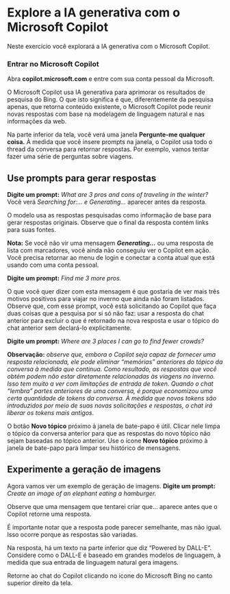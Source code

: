 # Explore a IA generativa com o Microsoft Copilot
Neste exercício você explorará a IA generativa com o Microsoft Copilot.

### **Entrar no Microsoft Copilot**
Abra **copilot.microsoft.com** e entre com sua conta pessoal da Microsoft.

O Microsoft Copilot usa IA generativa para aprimorar os resultados de pesquisa do Bing. O que isto significa é que, diferentemente da pesquisa apenas, que retorna conteúdo existente, o Microsoft Copilot pode reunir novas respostas com base na modelagem de linguagem natural e nas informações da web.

Na parte inferior da tela, você verá uma janela **Pergunte-me qualquer coisa.** À medida que você insere prompts na janela, o Copilot usa todo o thread da conversa para retornar respostas. Por exemplo, vamos tentar fazer uma série de perguntas sobre viagens.

## Use prompts para gerar respostas
**Digite um prompt:** *What are 3 pros and cons of traveling in the winter?* 
Você verá *Searching for:… e Generating…* aparecer antes da resposta. 

O modelo usa as respostas pesquisadas como informação de base para gerar respostas originais. Observe que o final da resposta contém links para suas fontes.

**Nota:** Se você não vir uma mensagem ***Generating…*** ou uma resposta de lista com marcadores, você ainda não conseguiu ver o Copilot em ação. Você precisa retornar ao menu de login e conectar a conta atual que está usando com uma conta pessoal.

**Digite um prompt:** *Find me 3 more pros.*

O que você quer dizer com esta mensagem é que gostaria de ver mais três motivos positivos para viajar no inverno que ainda não foram listados. Observe que, com esse prompt, você está solicitando ao Copilot que faça duas coisas que a pesquisa por si só não faz: usar a resposta do chat anterior para excluir o que é retornado na nova resposta e usar o tópico do chat anterior sem declará-lo explicitamente.

**Digite um prompt:**  *Where are 3 places I can go to find fewer crowds?*

**Observação:** *observe que, embora o Copilot seja capaz de fornecer uma resposta relacionada, ele pode eliminar “memórias” anteriores do tópico da conversa à medida que continua. Como resultado, as respostas que você obtém podem não estar diretamente relacionadas às viagens no inverno. Isso tem muito a ver com limitações de entrada de token. Quando o chat “lembra” partes anteriores de uma conversa, é porque economizou uma certa quantidade de tokens da conversa. À medida que novos tokens são introduzidos por meio de suas novas solicitações e respostas, o chat irá liberar os tokens mais antigos.*

O botão **Novo tópico** próximo à janela de bate-papo é útil. Clicar nele limpa o tópico da conversa anterior para que as respostas do novo tópico não sejam baseadas no tópico anterior. Use o ícone **Novo tópico** próximo à janela de bate-papo para limpar seu histórico de mensagens.

## Experimente a geração de imagens
Agora vamos ver um exemplo de geração de imagens. 
**Digite um prompt:** *Create an image of an elephant eating a hamburger.*

Observe que uma mensagem que tentarei criar que… aparece antes que o Copilot retorne uma resposta.

É importante notar que a resposta pode parecer semelhante, mas não igual. Isso ocorre porque as respostas são variadas.

Na resposta, há um texto na parte inferior que diz “Powered by DALL-E”. Considere como o DALL-E é baseado em grandes modelos de linguagem, à medida que sua entrada de linguagem natural gera imagens.

Retorne ao chat do Copilot clicando no ícone do Microsoft Bing no canto superior direito da tela.
